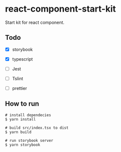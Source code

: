 # react-component-start-kit

Start kit for react component.



## Todo

- [x] storybook
- [x] typescript
- [ ] Jest
- [ ] Tslint
- [ ] prettier



## How to run

```shell
# install dependecies
$ yarn install

# build src/index.tsx to dist
$ yarn build

# run storybook server
$ yarn storybook
```

